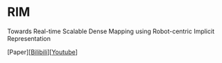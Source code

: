 # RIM
Towards Real-time Scalable Dense Mapping using Robot-centric Implicit Representation

[Paper][[Bilibili](https://www.bilibili.com/video/BV1iM4y1n78d/?share_source=copy_web&vd_source=98e0b0102bbc355156eba6f968dc7cfb)][[Youtube](https://youtu.be/sHJ4lju6hsk)]